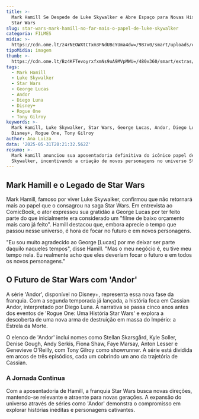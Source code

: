 ```yaml
---
title: >-
  Mark Hamill Se Despede de Luke Skywalker e Abre Espaço para Novas Histórias em
  Star Wars
slug: star-wars-mark-hamill-no-far-mais-o-papel-de-luke-skywalker
categoria: FILMES
midia: >-
  https://cdn.ome.lt/z4rNEOWXtCTxm3FNdUBcYUma4dw=/987x0/smart/uploads/conteudo/fotos/starwarslukeskywalker.jpg
tipoMidia: imagem
thumb: >-
  https://cdn.ome.lt/Bz4KFTevoyrxfxmNs9uA9MVpMWU=/480x360/smart/extras/conteudos/starwarslukeskywalker.jpg
tags:
  - Mark Hamill
  - Luke Skywalker
  - Star Wars
  - George Lucas
  - Andor
  - Diego Luna
  - Disney+
  - Rogue One
  - Tony Gilroy
keywords: >-
  Mark Hamill, Luke Skywalker, Star Wars, George Lucas, Andor, Diego Luna,
  Disney+, Rogue One, Tony Gilroy
author: Ana Luiza
data: '2025-05-31T20:21:32.562Z'
resumo: >-
  Mark Hamill anunciou sua aposentadoria definitiva do icônico papel de Luke
  Skywalker, incentivando a criação de novos personagens no universo Star Wars.
---
```


## Mark Hamill e o Legado de Star Wars

Mark Hamill, famoso por viver Luke Skywalker, confirmou que não retornará mais ao papel que o consagrou na saga Star Wars. Em entrevista ao ComicBook, o ator expressou sua gratidão a George Lucas por ter feito parte do que inicialmente era considerado um "filme de baixo orçamento mais caro já feito". Hamill destacou que, embora aprecie o tempo que passou nesse universo, é hora de focar no futuro e em novos personagens.

"Eu sou muito agradecido ao George [Lucas] por me deixar ser parte daquilo naqueles tempos", disse Hamill. "Mas o meu negócio é, eu tive meu tempo nela. Eu realmente acho que eles deveriam focar o futuro e em todos os novos personagens."

## O Futuro de Star Wars com 'Andor'

A série 'Andor', disponível no Disney+, representa essa nova fase da franquia. Com a segunda temporada já lançada, a história foca em Cassian Andor, interpretado por Diego Luna. A narrativa se passa cinco anos antes dos eventos de 'Rogue One: Uma História Star Wars' e explora a descoberta de uma nova arma de destruição em massa do Império: a Estrela da Morte.

O elenco de 'Andor' inclui nomes como Stellan Skarsgård, Kyle Soller, Denise Gough, Andy Serkis, Fiona Shaw, Faye Marsay, Anton Lesser e Genevieve O'Reilly, com Tony Gilroy como showrunner. A série está dividida em arcos de três episódios, cada um cobrindo um ano da trajetória de Cassian.

### A Jornada Continua

Com a aposentadoria de Hamill, a franquia Star Wars busca novas direções, mantendo-se relevante e atraente para novas gerações. A expansão do universo através de séries como 'Andor' demonstra o compromisso em explorar histórias inéditas e personagens cativantes.

